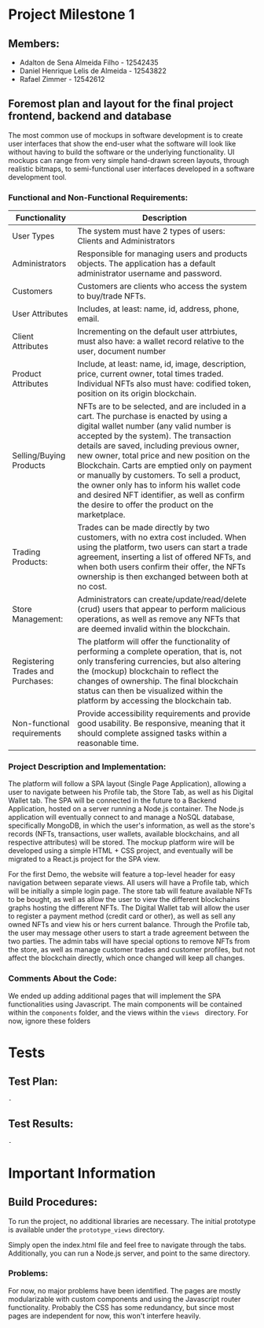 # Project Milestone 1

## Members:

* Adalton de Sena Almeida Filho - 12542435
* Daniel Henrique Lelis de Almeida - 12543822
* Rafael Zimmer - 12542612

## Foremost plan and layout for the final project frontend, backend and database

The most common use of mockups in software development is to create user interfaces that show the end-user what the
software will look like without having to build the software or the underlying functionality. UI mockups can range from
very simple hand-drawn screen layouts, through realistic bitmaps, to semi-functional user interfaces developed in a
software development tool.

### Functional and Non-Functional Requirements:

| Functionality                     | Description                                                                                                                                                                                                                                                                                                                                                                                                                                                                                                        |
|-----------------------------------|--------------------------------------------------------------------------------------------------------------------------------------------------------------------------------------------------------------------------------------------------------------------------------------------------------------------------------------------------------------------------------------------------------------------------------------------------------------------------------------------------------------------|
| User Types                        | The system must have 2 types of users: Clients and Administrators                                                                                                                                                                                                                                                                                                                                                                                                                                                  |
| Administrators                    | Responsible for managing users and products objects. The application has a default administrator username and password.                                                                                                                                                                                                                                                                                                                                                                                            |
| Customers                         | Customers are clients who access the system to buy/trade NFTs.                                                                                                                                                                                                                                                                                                                                                                                                                                                     |
| User Attributes                   | Includes, at least: name, id, address, phone, email.                                                                                                                                                                                                                                                                                                                                                                                                                                                               |
| Client Attributes                 | Incrementing on the default user attrbiutes, must also have: a wallet record relative to the user, document number                                                                                                                                                                                                                                                                                                                                                                                                 |
| Product Attributes                | Include, at least: name, id, image, description, price, current owner, total times traded. Individual NFTs also must have: codified token, position on its origin blockchain.                                                                                                                                                                                                                                                                                                                                      |
| Selling/Buying Products           | NFTs are to be selected, and are included in a cart. The purchase is enacted by using a digital wallet number (any valid number is accepted by the system). The transaction details are saved, including previous owner, new owner, total price and new position on the Blockchain. Carts are emptied only on payment or manually by customers. To sell a product, the owner only has to inform his wallet code and desired NFT identifier, as well as confirm the desire to offer the product on the marketplace. |
| Trading Products:                 | Trades can be made directly by two customers, with no extra cost included. When using the platform, two users can start a trade agreement, inserting a list of offered NFTs, and when both users confirm their offer, the NFTs ownership is then exchanged between both at no cost.                                                                                                                                                                                                                                |
| Store Management:                 | Administrators can create/update/read/delete (crud) users that appear to perform malicious operations, as well as remove any NFTs that are deemed invalid within the blockchain.                                                                                                                                                                                                                                                                                                                                   |
| Registering Trades and Purchases: | The platform will offer the functionality of performing a complete operation, that is, not only transfering currencies, but also altering the (mockup) blockchain to reflect the changes of ownership. The final blockchain status can then be visualized within the platform by accessing the blockchain tab.                                                                                                                                                                                                     |
| Non-functional requirements       | Provide accessibility requirements and provide good usability. Be responsive, meaning that it should complete assigned tasks within a reasonable time.                                                                                                                                                                                                                                                                                                                                                             |

### Project Description and Implementation:

The platform will follow a SPA layout (Single Page Application), allowing a user to navigate between his Profile tab,
the Store Tab, as well as his Digital Wallet tab. The SPA will be connected in the future to a Backend Application,
hosted on a server running a Node.js container. The Node.js application will eventually connect to and manage a NoSQL
database, specifically MongoDB, in which the user's information, as well as the store's records (NFTs, transactions,
user wallets, available blockchains, and all respective attributes) will be stored. The mockup platform wire will be
developed using a simple HTML + CSS project, and eventually will be migrated to a React.js project for the SPA view.

For the first Demo, the website will feature a top-level header for easy navigation between separate views. All users
will have a Profile tab, which will be initially a simple login page. The store tab will feature available NFTs to be
bought, as well as allow the user to view the different blockchains graphs hosting the different NFTs. The Digital
Wallet tab will allow the user to register a payment method (credit card or other), as well as sell any owned NFTs and
view his or hers current balance. Through the Profile tab, the user may message other users to start a trade agreement
between the two parties.
The admin tabs will have special options to remove NFTs from the store, as well as manage customer trades and customer
profiles, but not affect the blockchain directly, which once changed will keep all changes.

### Comments About the Code:

We ended up adding additional pages that will implement the SPA functionalities using Javascript. The main components
will be contained within the ```components``` folder, and the views within the ```views ``` directory. For now, ignore
these folders

# Tests

## Test Plan:

`-`

## Test Results:

`-`

# Important Information

## Build Procedures:

To run the project, no additional libraries are necessary. The initial prototype is available under
the ```prototype_views``` directory.

Simply open the index.html file and feel free to navigate through the tabs.
Additionally, you can run a Node.js server, and point to the same directory.

### Problems:

For now, no major problems have been identified. The pages are mostly modularizable with custom components and using the
Javascript router functionality. Probably the CSS has some redundancy, but since most pages are independent for now, this won't interfere heavily.

